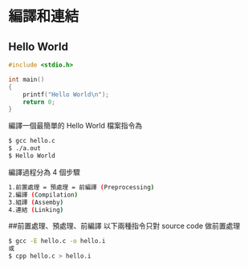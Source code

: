 # 編譯和連結


## Hello World

```c
#include <stdio.h>

int main()
{
    printf("Hello World\n");    
    return 0;
}
```

編譯一個最簡單的 Hello World 檔案指令為

```sh
$ gcc hello.c
$ ./a.out
$ Hello World
```

編譯過程分為 4 個步驟

```sh
1.前置處理 = 預處理 = 前編譯 (Preprocessing)
2.編譯 (Compilation)
3.組譯 (Assemby)
4.連結 (Linking)
```

##前置處理、預處理、前編譯
以下兩種指令只對 source code 做前置處理


```sh
$ gcc -E hello.c -o hello.i
或
$ cpp hello.c > hello.i
```



